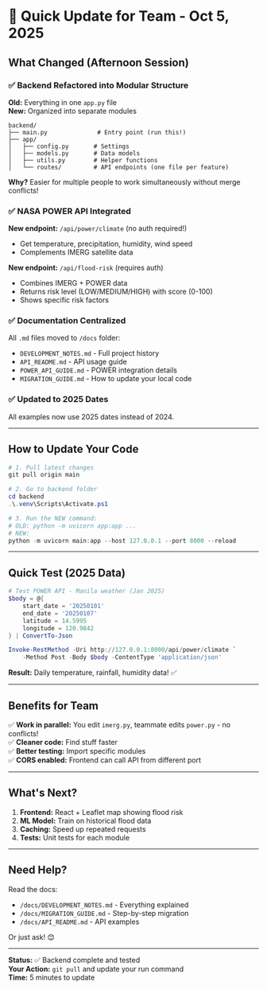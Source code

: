 # 🚀 Quick Update for Team - Oct 5, 2025

## What Changed (Afternoon Session)

### ✅ Backend Refactored into Modular Structure

**Old:** Everything in one `app.py` file  
**New:** Organized into separate modules

```
backend/
├── main.py              # Entry point (run this!)
├── app/
│   ├── config.py       # Settings
│   ├── models.py       # Data models
│   ├── utils.py        # Helper functions
│   └── routes/         # API endpoints (one file per feature)
```

**Why?** Easier for multiple people to work simultaneously without merge conflicts!

### ✅ NASA POWER API Integrated

**New endpoint:** `/api/power/climate` (no auth required!)
- Get temperature, precipitation, humidity, wind speed
- Complements IMERG satellite data

**New endpoint:** `/api/flood-risk` (requires auth)
- Combines IMERG + POWER data
- Returns risk level (LOW/MEDIUM/HIGH) with score (0-100)
- Shows specific risk factors

### ✅ Documentation Centralized

All `.md` files moved to `/docs` folder:
- `DEVELOPMENT_NOTES.md` - Full project history
- `API_README.md` - API usage guide
- `POWER_API_GUIDE.md` - POWER integration details
- `MIGRATION_GUIDE.md` - How to update your local code

### ✅ Updated to 2025 Dates

All examples now use 2025 dates instead of 2024.

---

## How to Update Your Code

```powershell
# 1. Pull latest changes
git pull origin main

# 2. Go to backend folder
cd backend
.\.venv\Scripts\Activate.ps1

# 3. Run the NEW command:
# OLD: python -m uvicorn app:app ...
# NEW:
python -m uvicorn main:app --host 127.0.0.1 --port 8000 --reload
```

---

## Quick Test (2025 Data)

```powershell
# Test POWER API - Manila weather (Jan 2025)
$body = @{
    start_date = '20250101'
    end_date = '20250107'
    latitude = 14.5995
    longitude = 120.9842
} | ConvertTo-Json

Invoke-RestMethod -Uri http://127.0.0.1:8000/api/power/climate `
    -Method Post -Body $body -ContentType 'application/json'
```

**Result:** Daily temperature, rainfall, humidity data! ✅

---

## Benefits for Team

✅ **Work in parallel:** You edit `imerg.py`, teammate edits `power.py` - no conflicts!  
✅ **Cleaner code:** Find stuff faster  
✅ **Better testing:** Import specific modules  
✅ **CORS enabled:** Frontend can call API from different port  

---

## What's Next?

1. **Frontend:** React + Leaflet map showing flood risk
2. **ML Model:** Train on historical flood data
3. **Caching:** Speed up repeated requests
4. **Tests:** Unit tests for each module

---

## Need Help?

Read the docs:
- `/docs/DEVELOPMENT_NOTES.md` - Everything explained
- `/docs/MIGRATION_GUIDE.md` - Step-by-step migration
- `/docs/API_README.md` - API examples

Or just ask! 😊

---

**Status:** ✅ Backend complete and tested  
**Your Action:** `git pull` and update your run command  
**Time:** 5 minutes to update

